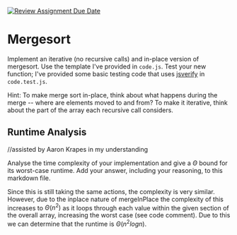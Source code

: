 [![Review Assignment Due Date](https://classroom.github.com/assets/deadline-readme-button-24ddc0f5d75046c5622901739e7c5dd533143b0c8e959d652212380cedb1ea36.svg)](https://classroom.github.com/a/1uurLsu5)
# Mergesort

Implement an iterative (no recursive calls) and in-place version of mergesort.
Use the template I've provided in `code.js`. Test your new function; I've
provided some basic testing code that uses
[jsverify](https://jsverify.github.io/) in `code.test.js`.

Hint: To make merge sort in-place, think about what happens during the merge --
where are elements moved to and from? To make it iterative, think about the
part of the array each recursive call considers.

## Runtime Analysis
//assisted by Aaron Krapes in my understanding

Analyse the time complexity of your implementation and give a $\Theta$ bound for
its worst-case runtime. Add your answer, including your reasoning, to this
markdown file.

Since this is still taking the same actions, the complexity is very similar. However, due to the inplace nature of mergeInPlace the complexity of this increases to $\Theta(n^2)$ as it loops through each value within the given section of the overall array, increasing the worst case (see code comment). Due to this we can determine that the runtime is $\Theta(n^2logn)$.